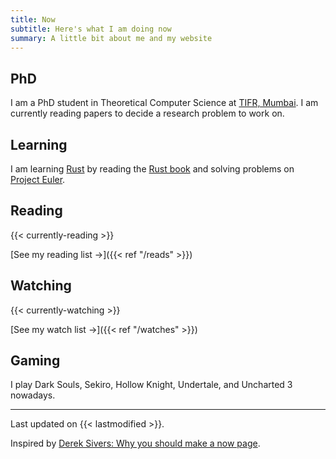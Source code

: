 ```yaml
---
title: Now 
subtitle: Here's what I am doing now
summary: A little bit about me and my website
---
```



## PhD

I am a PhD student in Theoretical Computer Science at [TIFR, Mumbai](https://www.tcs.tifr.res.in/). I am currently reading papers to decide a research problem to work on.


## Learning

I am learning [Rust](https://rust-lang.org) by reading the [Rust book](https://doc.rust-lang.org/book/) and solving 
problems on [Project Euler](https://projecteuler.net). 

## Reading
{{< currently-reading >}}

[See my reading list &#8594;]({{< ref "/reads" >}})

## Watching
{{< currently-watching >}}

[See my watch list &#8594;]({{< ref "/watches" >}})

## Gaming

I play Dark Souls, Sekiro, Hollow Knight, Undertale, and Uncharted 3 nowadays. 

---

Last updated on {{< lastmodified >}}.  

Inspired by [Derek Sivers: Why you should make a now page](https://sive.rs/now).
